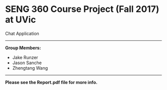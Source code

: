 # SENG 360 Course Project (Fall 2017) at UVic
Chat Application

---

**Group Members:**
- Jake Runzer
- Jason Sanche
- Zhengtang Wang

---

**Please see the Report.pdf file for more info.**